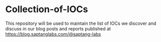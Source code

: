 # Collection-of-IOCs
This repository will be used to maintain the list of IOCs we discover and discuss in our blog posts and reports published at https://blog.saptanglabs.com/@saptang-labs
